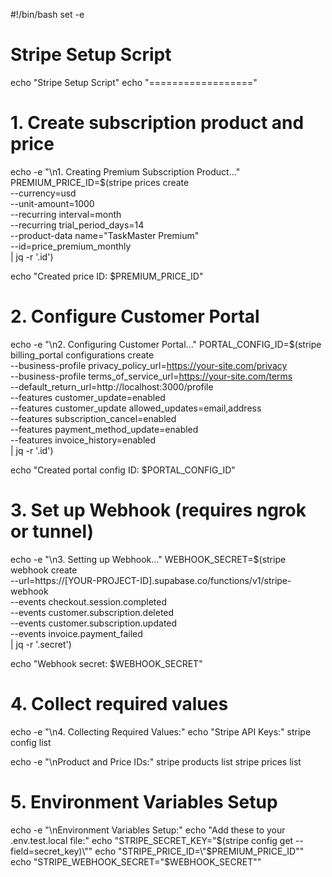 #!/bin/bash
set -e

# Stripe Setup Script
echo "Stripe Setup Script"
echo "=================="

# 1. Create subscription product and price
echo -e "\n1. Creating Premium Subscription Product..."
PREMIUM_PRICE_ID=$(stripe prices create \
  --currency=usd \
  --unit-amount=1000 \
  --recurring interval=month \
  --recurring trial_period_days=14 \
  --product-data name="TaskMaster Premium" \
  --id=price_premium_monthly \
  | jq -r '.id')

echo "Created price ID: $PREMIUM_PRICE_ID"

# 2. Configure Customer Portal
echo -e "\n2. Configuring Customer Portal..."
PORTAL_CONFIG_ID=$(stripe billing_portal configurations create \
  --business-profile privacy_policy_url=https://your-site.com/privacy \
  --business-profile terms_of_service_url=https://your-site.com/terms \
  --default_return_url=http://localhost:3000/profile \
  --features customer_update=enabled \
  --features customer_update allowed_updates=email,address \
  --features subscription_cancel=enabled \
  --features payment_method_update=enabled \
  --features invoice_history=enabled \
  | jq -r '.id')

echo "Created portal config ID: $PORTAL_CONFIG_ID"

# 3. Set up Webhook (requires ngrok or tunnel)
echo -e "\n3. Setting up Webhook..."
WEBHOOK_SECRET=$(stripe webhook create \
  --url=https://[YOUR-PROJECT-ID].supabase.co/functions/v1/stripe-webhook \
  --events checkout.session.completed \
  --events customer.subscription.deleted \
  --events customer.subscription.updated \
  --events invoice.payment_failed \
  | jq -r '.secret')

echo "Webhook secret: $WEBHOOK_SECRET"

# 4. Collect required values
echo -e "\n4. Collecting Required Values:"
echo "Stripe API Keys:"
stripe config list

echo -e "\nProduct and Price IDs:"
stripe products list
stripe prices list

# 5. Environment Variables Setup
echo -e "\nEnvironment Variables Setup:"
echo "Add these to your .env.test.local file:"
echo "STRIPE_SECRET_KEY=\"$(stripe config get --field=secret_key)\""
echo "STRIPE_PRICE_ID=\"$PREMIUM_PRICE_ID\""
echo "STRIPE_WEBHOOK_SECRET=\"$WEBHOOK_SECRET\""